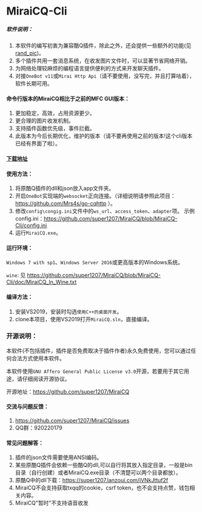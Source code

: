 MiraiCQ-Cli
==
##### 软件说明：

1. 本软件的编写初衷为兼容酷Q插件，除此之外，还会提供一些额外的功能(见[rand_pic](https://github.com/super1207/rand_pic))。
2. 多个插件共用一套消息系统，在收发图片文件时，可以显著节省网络开销。
3. 为网络处理较麻烦的编程语言提供便利的方式来开发聊天插件。
4. 对接`OneBot v11`或`Mirai Http Api`（请不要使用，没写完，并且打算咕着），软件长期可用。

#### 命令行版本的MiraiCQ相比于之前的MFC GUI版本：

1. 更加稳定，高效，占用资源更少。
2. 更合理的图片收发机制。
3. 支持插件函数优先级，事件拦截。
4. 此版本为今后长期优化，维护的版本（请不要再使用之前的版本!这个cli版本已经有界面了啦）。

#### [下载地址](https://github.com/super1207/MiraiCQ/releases)

#### 使用方法：

1. 将原酷Q插件的dll和json放入app文件夹。
2. 开启`OneBot`实现端的`websocket`正向连接。（详细说明请参照此项目：https://github.com/Mrs4s/go-cqhttp ）。
3. 修改`config\congig.ini`文件中的`ws_url`、`access_token`、`adapter`项。
示例config.ini：https://github.com/super1207/MiraiCQ/blob/MiraiCQ-Cli/config.ini
4. 运行`MiraiCQ.exe`。

#### 运行环境：
	
`Windows 7 with sp1`、`Windows Server 2016`或更高版本的Windows系统。

`wine`: 见 https://github.com/super1207/MiraiCQ/blob/MiraiCQ-Cli/doc/MiraiCQ_In_Wine.txt

#### 编译方法：
1. 安装VS2019，安装时勾选`使用C++的桌面开发`。
2. clone本项目，使用VS2019打开`MiraiCQ.sln`，直接编译。

### 开源说明：
本软件(不包括插件，插件是否免费取决于插件作者)永久免费使用，您可以通过任何合法方式使用本软件。

本软件使用`GNU Affero General Public License v3.0`开源，若要用于其它用途，请仔细阅读开源协议。

开源地址：https://github.com/super1207/MiraiCQ

#### 交流与问题反馈：
1. https://github.com/super1207/MiraiCQ/issues
2. QQ群：920220179

#### 常见问题解答：
1. 插件的json文件需要使用ANSI编码。
2. 某些原酷Q插件会依赖一些酷Q的dll,可以自行将其放入指定目录，一般是bin目录（自行创建）或者MiraiCQ.exe目录（不清楚可以两个目录都放）。
3. 原酷Q中的dll下载：https://super1207.lanzoui.com/iVNkJttuf2f
4. MiraiCQ不会支持获取txqq的cookie，csrf token，也不会支持点赞，钱包相关内容。
5. MiraiCQ"暂时"不支持语音收发
		
